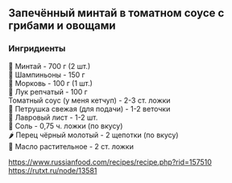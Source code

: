 ## Запечённый минтай в томатном соусе с грибами и овощами
### Ингридиенты
🐡 Минтай - 700 г (2 шт.)
<br>
🍄 Шампиньоны - 150 г
<br>
🥕 Морковь - 100 г (1 шт.)
<br>
🧅 Лук репчатый - 100 г
<br>
Томатный соус (у меня кетчуп) - 2-3 ст. ложки
<br>
🥬 Петрушка свежая (для подачи) - 1-2 веточки
<br>
🍃 Лавровый лист - 1-2 шт.
<br>
🧂 Соль - 0,75 ч. ложки (по вкусу)
<br>
🌶 Перец чёрный молотый - 2 щепотки (по вкусу)
<br>
🧴 Масло растительное - 2 ст. ложки

https://www.russianfood.com/recipes/recipe.php?rid=157510
<br>
https://rutxt.ru/node/13581
